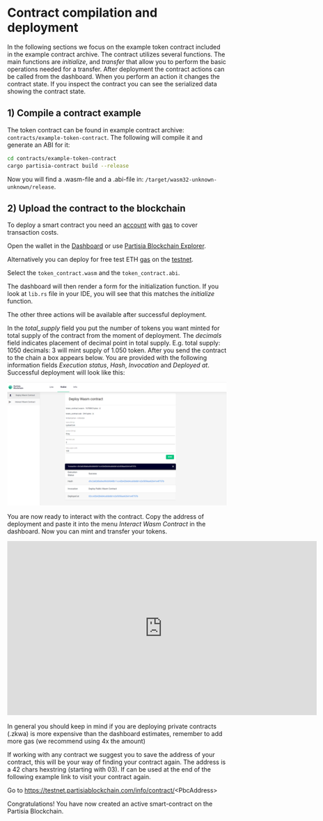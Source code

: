 # Contract compilation and deployment

In the following sections we focus on the example token contract included in the example contract archive.
The contract utilizes several functions. The main functions are *initialize*, and *transfer* that 
allow you to perform the basic operations needed for a transfer.
After deployment the contract actions can be called from the dashboard. When you perform an action it
changes the contract state. If you inspect the contract you can see the serialized data showing
the contract state.

## 1) Compile a contract example

The token contract can be found in example contract archive: `contracts/example-token-contract`.
The following will compile it and generate an ABI for it:

```` bash
cd contracts/example-token-contract
cargo partisia-contract build --release
````

Now you will find a .wasm-file and a .abi-file in: 
`/target/wasm32-unknown-unknown/release`.

## 2) Upload the contract to the blockchain

To deploy a smart contract you need an [account](accounts.md) with [gas](byoc.md) to cover transaction costs. 

Open the wallet in the [Dashboard](https://dashboard.partisiablockchain.com/wallet/upload_wasm) 
or use [Partisia Blockchain Explorer](https://mpcexplorer.com/deploy-contract). 

Alternatively you can deploy for free test ETH [gas](byoc.md) on the [testnet](https://testnet.partisiablockchain.com/). 

Select the `token_contract.wasm` and the `token_contract.abi`. 

The dashboard will then render a form for the initialization function. If you look at `lib.rs` file in your IDE, you will see that this matches the *initialize* function. 

The other three actions will be available after successful deployment.


In the *total_supply* field you put the number of tokens you want minted for total supply of the contract 
from the moment of deployment. 
The *decimals* field indicates placement of decimal point in total supply. 
E.g. total supply: 1050 decimals: 3 will mint supply of 1.050 token. After you send the contract to 
the chain a box appears below. You are provided with the following information fields 
*Execution status*, *Hash*, *Invocation* and *Deployed at*.  
Successful deployment will look like
this:

![deployment](deployment.png)

You are now ready to interact with the contract. Copy the address of deployment and paste it into the menu *Interact Wasm Contract* in the dashboard. Now you can mint and transfer your tokens.

<div class="embed-video-wrapper">
<iframe width="711" height="400" src="https://www.youtube.com/embed/qV2grtWDxUE" title="YouTube video player" frameborder="0" allowfullscreen></iframe>
</div>

In general you should keep in mind if you are deploying private contracts (.zkwa) is more expensive than the dashboard estimates, remember to add more gas (we recommend using 4x the amount)
   
If working with any contract we suggest you to save the address of your contract, this will be your way of finding your contract again. The address is a 42 chars hexstring (starting with 03). If can be used at the end of the following example link to visit your contract again. 
   
   Go to https://testnet.partisiablockchain.com/info/contract/<PbcAddress\>

Congratulations! You have now created an active smart-contract on the Partisia Blockchain.  
